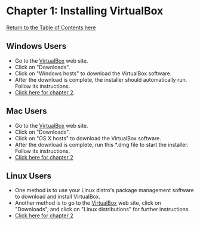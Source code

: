 # Chapter 1: Installing VirtualBox
[Return to the Table of Contents here](https://github.com/rubyonracetracks/tutorial-virtualbox)
## Windows Users
* Go to the [VirtualBox](https://www.virtualbox.org) web site.
* Click on "Downloads".
* Click on "Windows hosts" to download the VirtualBox software.  
* After the download is complete, the installer should automatically run.  Follow its instructions.
* [Click here for chapter 2](https://github.com/rubyonracetracks/tutorial-virtualbox/blob/master/02-download_iso.md).

## Mac Users
* Go to the [VirtualBox](https://www.virtualbox.org) web site.
* Click on "Downloads".
* Click on "OS X hosts" to download the VirtualBox software.
* After the download is complete, run this *.dmg file to start the installer.  Follow its instructions.
* [Click here for chapter 2](https://github.com/rubyonracetracks/tutorial-virtualbox/blob/master/02-download_iso.md)

## Linux Users
* One method is to use your Linux distro's package management software to download and install VirtualBox.
* Another method is to go to the [VirtualBox](https://www.virtualbox.org) web site, click on "Downloads", and click on "Linux distributions" for further instructions.
* [Click here for chapter 2](https://github.com/rubyonracetracks/tutorial-virtualbox/blob/master/02-download_iso.md)
